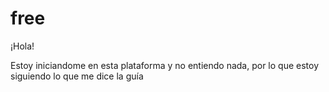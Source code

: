 # free

¡Hola!

Estoy iniciandome en esta plataforma y no entiendo nada, por lo que estoy siguiendo lo que me dice la guía 

